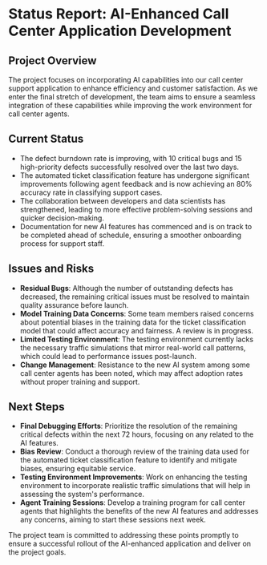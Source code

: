 <h1>Status Report: AI-Enhanced Call Center Application Development</h1>
<h2>Project Overview</h2>
<p>The project focuses on incorporating AI capabilities into our call center support application to enhance efficiency and customer satisfaction. As we enter the final stretch of development, the team aims to ensure a seamless integration of these capabilities while improving the work environment for call center agents.</p>
<h2>Current Status</h2>
<ul>
<li>The defect burndown rate is improving, with 10 critical bugs and 15 high-priority defects successfully resolved over the last two days.</li>
<li>The automated ticket classification feature has undergone significant improvements following agent feedback and is now achieving an 80% accuracy rate in classifying support cases.</li>
<li>The collaboration between developers and data scientists has strengthened, leading to more effective problem-solving sessions and quicker decision-making.</li>
<li>Documentation for new AI features has commenced and is on track to be completed ahead of schedule, ensuring a smoother onboarding process for support staff.</li>
</ul>
<h2>Issues and Risks</h2>
<ul>
<li><strong>Residual Bugs</strong>: Although the number of outstanding defects has decreased, the remaining critical issues must be resolved to maintain quality assurance before launch.</li>
<li><strong>Model Training Data Concerns</strong>: Some team members raised concerns about potential biases in the training data for the ticket classification model that could affect accuracy and fairness. A review is in progress.</li>
<li><strong>Limited Testing Environment</strong>: The testing environment currently lacks the necessary traffic simulations that mirror real-world call patterns, which could lead to performance issues post-launch.</li>
<li><strong>Change Management</strong>: Resistance to the new AI system among some call center agents has been noted, which may affect adoption rates without proper training and support.</li>
</ul>
<h2>Next Steps</h2>
<ul>
<li><strong>Final Debugging Efforts</strong>: Prioritize the resolution of the remaining critical defects within the next 72 hours, focusing on any related to the AI features.</li>
<li><strong>Bias Review</strong>: Conduct a thorough review of the training data used for the automated ticket classification feature to identify and mitigate biases, ensuring equitable service.</li>
<li><strong>Testing Environment Improvements</strong>: Work on enhancing the testing environment to incorporate realistic traffic simulations that will help in assessing the system's performance.</li>
<li><strong>Agent Training Sessions</strong>: Develop a training program for call center agents that highlights the benefits of the new AI features and addresses any concerns, aiming to start these sessions next week.</li>
</ul>
<p>The project team is committed to addressing these points promptly to ensure a successful rollout of the AI-enhanced application and deliver on the project goals.</p>